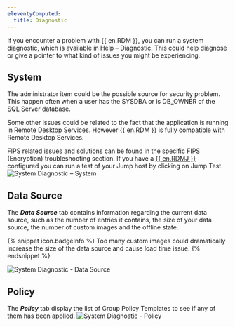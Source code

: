 ```yaml
---
eleventyComputed:
  title: Diagnostic
---
```

If you encounter a problem with {{ en.RDM }}, you can run a system diagnostic, which is available in Help – Diagnostic. This could help diagnose or give a pointer to what kind of issues you might be experiencing.

## System

The administrator item could be the possible source for security problem. This happen often when a user has the SYSDBA or is DB_OWNER of the SQL Server database.

Some other issues could be related to the fact that the application is running in Remote Desktop Services. However {{ en.RDM }} is fully compatible with Remote Desktop Services.

FIPS related issues and solutions can be found in the specific FIPS (Encryption) troubleshooting section.
If you have a [{{ en.RDMJ }}](/rdm/windows/overview/the-devolutions-platform/rdm-jump/) configured you can run a test of your Jump host by clicking on Jump Test.
![System Diagnostic – System](https://cdnweb.devolutions.net/docs/docs_en_rdm_windows_clip10814.png)

## Data Source

The ***Data Source*** tab contains information regarding the current data source, such as the number of entries it contains, the size of your data source, the number of custom images and the offline state.

{% snippet icon.badgeInfo %}
Too many custom images could dramatically increase the size of the data source and cause load time issue.
{% endsnippet %}

![System Diagnostic - Data Source](https://cdnweb.devolutions.net/docs/docs_en_rdm_windows_clip11353.png)

## Policy

The ***Policy*** tab display the list of Group Policy Templates to see if any of them has been applied.
![System Diagnostic - Policy](https://cdnweb.devolutions.net/docs/docs_en_rdm_windows_clip11354.png)
